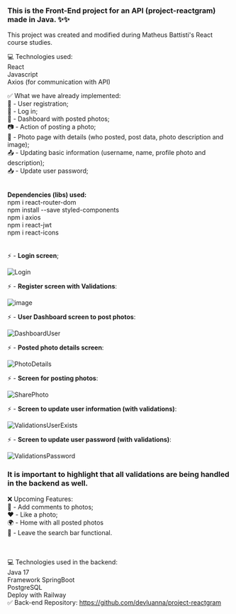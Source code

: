 ### This is the Front-End project for an API (project-reactgram) made in Java. ✨✨

This project was created and modified during Matheus Battisti's React course studies.

💻 Technologies used:<br />
React
<br />
Javascript
<br />
Axios (for communication with API)
<br />

✅ What we have already implemented:
<br />
👥 - User registration;
<br />
👤 - Log in;
<br />
📁 - Dashboard with posted photos;
<br />
📷 - Action of posting a photo;
<br />
📍 - Photo page with details (who posted, post data, photo description and image);
<br />
📤 - Updating basic information (username, name, profile photo and description);
<br />
📥 - Update user password;
<br /><br />

**Dependencies (libs) used:**<br />
npm i react-router-dom<br />
npm install --save styled-components<br />
npm i axios<br />
npm i react-jwt<br />
npm i react-icons<br />
<br /><br />
⚡ - **Login screen**;

![Login](https://github.com/devluanna/reactgram-front/assets/119416976/3762a870-0e37-46ed-bf40-6e4947f15e5f)


⚡ - **Register screen with Validations**:

![image](https://github.com/devluanna/reactgram-front/assets/119416976/1cfdabd8-3ef5-4762-8739-9f739a7caf45)


⚡ - **User Dashboard screen to post photos**:

![DashboardUser](https://github.com/devluanna/reactgram-front/assets/119416976/fda81394-8bf1-4eb1-928d-82e9765db368)


⚡ - **Posted photo details screen**:
<br />

![PhotoDetails](https://github.com/devluanna/reactgram-front/assets/119416976/7bb973ac-efbc-4ec3-9062-93b540be644e)


⚡ - **Screen for posting photos**:

![SharePhoto](https://github.com/devluanna/reactgram-front/assets/119416976/e333f11c-c038-417e-b7c8-16e014a90b6c)


⚡ - **Screen to update user information (with validations)**:

![ValidationsUserExists](https://github.com/devluanna/reactgram-front/assets/119416976/df44f6dd-8a39-48b3-88c5-298d8aedd805)


⚡ - **Screen to update user password (with validations)**:

![ValidationsPassword](https://github.com/devluanna/reactgram-front/assets/119416976/06995f32-c9bf-4dbe-a33a-649e0be526f1)


### **It is important to highlight that all validations are being handled in the backend as well.**

❌ Upcoming Features:
<br />
💭 - Add comments to photos;
<br />
❤️ - Like a photo;
<br />
🌍 - Home with all posted photos
<br />
🔎 - Leave the search bar functional.

<br /><br />
💻 Technologies used in the backend:
<br />
Java 17<br />
Framework SpringBoot<br />
PostgreSQL<br />
Deploy with Railway
<br />
✅ Back-end Repository: https://github.com/devluanna/project-reactgram
